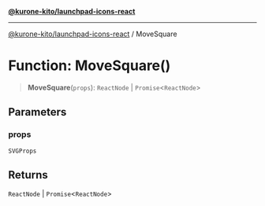 [**@kurone-kito/launchpad-icons-react**](../README.md)

***

[@kurone-kito/launchpad-icons-react](../globals.md) / MoveSquare

# Function: MoveSquare()

> **MoveSquare**(`props`): `ReactNode` \| `Promise`\<`ReactNode`\>

## Parameters

### props

`SVGProps`

## Returns

`ReactNode` \| `Promise`\<`ReactNode`\>

